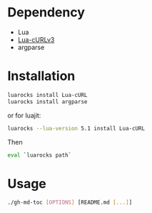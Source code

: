 # Dependency

- Lua
- [Lua-cURLv3](https://github.com/Lua-cURL/Lua-cURLv3)
- argparse

# Installation

```bash
luarocks install Lua-cURL
luarocks install argparse
```

<!-- luarocks install Lua-cURL --server=https://luarocks.org/dev -->

or for luajit:

```bash
luarocks --lua-version 5.1 install Lua-cURL
```

Then

```bash
eval `luarocks path`
```

# Usage

```bash
./gh-md-toc [OPTIONS] [README.md [...]]
```
